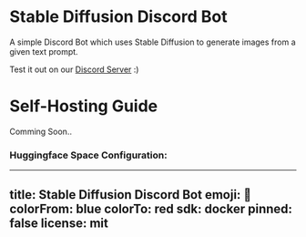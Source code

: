 # Stable Diffusion Discord Bot
A simple Discord Bot which uses Stable Diffusion to generate images from a given text prompt.

Test it out on our [Discord Server](https://discord.gg/69Q7CuZKKb) :)

# Self-Hosting Guide

Comming Soon..


<!-- ----------------------------------------------------- -->


### Huggingface Space Configuration:


---
title: Stable Diffusion Discord Bot
emoji: 🐢
colorFrom: blue
colorTo: red
sdk: docker
pinned: false
license: mit
---
